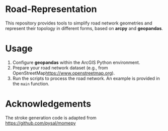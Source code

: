 # Road-Representation
This repository provides tools to simplify road network geometries and represent their topology in different forms, based on **arcpy** and **geopandas**.

# Usage
1. Configure **geopandas** within the ArcGIS Python environment.
2. Prepare your road network dataset (e.g., from OpenStreetMap<https://www.openstreetmap.org>).  
3. Run the scripts to process the road network. An example is provided in the `main` function.

# Acknowledgements
The stroke generation code is adapted from https://github.com/pysal/momepy
